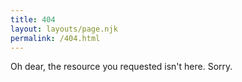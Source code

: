 ```yaml
---
title: 404
layout: layouts/page.njk
permalink: /404.html
---
```

Oh dear, the resource you requested isn't here. Sorry.
